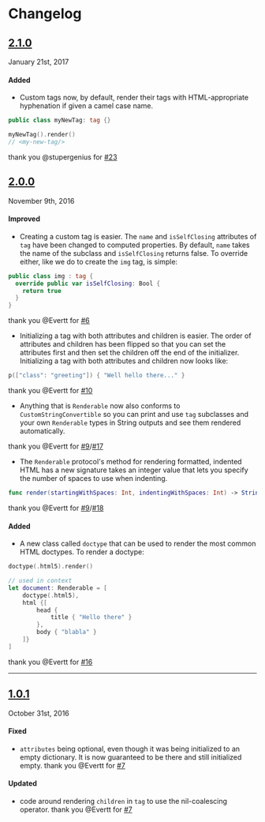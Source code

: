 # Changelog

## [2.1.0](https://github.com/sahandnayebaziz/Hypertext/releases/tag/2.1.0)
January 21st, 2017

#### Added
- Custom tags now, by default, render their tags with HTML-appropriate hyphenation if given a camel case name.
```swift
public class myNewTag: tag {}

myNewTag().render()
// <my-new-tag/>
```
thank you @stupergenius for [#23](https://github.com/sahandnayebaziz/Hypertext/pull/23)

## [2.0.0](https://github.com/sahandnayebaziz/Hypertext/releases/tag/2.0.0)
November 9th, 2016

#### Improved
- Creating a custom tag is easier. The `name` and `isSelfClosing` attributes of  `tag` have been changed to computed properties. By default, `name` takes the name of the subclass and `isSelfClosing` returns false. To override either, like we do to create the `img` tag, is simple:
```swift
public class img : tag { 
  override public var isSelfClosing: Bool { 
    return true
  } 
}
```
  thank you @Evertt for [#6](https://github.com/sahandnayebaziz/Hypertext/pull/6) 
- Initializing a tag with both attributes and children is easier. The order of attributes and children has been flipped so that you can set the attributes first and then set the children off the end of the initializer. Initializing a tag with both attributes and children now looks like:
```swift
p(["class": "greeting"]) { "Well hello there..." }
```
  thank you @Evertt for [#10](https://github.com/sahandnayebaziz/Hypertext/pull/10) 
- Anything that is `Renderable` now also conforms to `CustomStringConvertible` so you can print and use `tag` subclasses and your own `Renderable` types in String outputs and see them rendered automatically.

thank you @Evertt for [#9](https://github.com/sahandnayebaziz/Hypertext/pull/9)/[#17](https://github.com/sahandnayebaziz/Hypertext/pull/17)

- The `Renderable` protocol's method for rendering formatted, indented HTML has a new signature takes an integer value that lets you specify the number of spaces to use when indenting. 

```swift
func render(startingWithSpaces: Int, indentingWithSpaces: Int) -> String
```

thank you @Evertt for [#9](https://github.com/sahandnayebaziz/Hypertext/pull/9)/[#18](https://github.com/sahandnayebaziz/Hypertext/pull/18)

#### Added
- A new class called `doctype` that can be used to render the most common HTML doctypes. To render a doctype: 
```swift
doctype(.html5).render()

// used in context
let document: Renderable = [
    doctype(.html5),
    html {[
        head {
            title { "Hello there" }
        },
        body { "blabla" }
    ]}
]
```

thank you @Evertt for [#16](https://github.com/sahandnayebaziz/Hypertext/pull/16)

---

## [1.0.1](https://github.com/sahandnayebaziz/Hypertext/releases/tag/1.0.1)
October 31st, 2016

#### Fixed
- `attributes` being optional, even though it was being initialized to an empty dictionary. It is now guaranteed to be there and still initialized empty. thank you @Evertt for [#7](https://github.com/sahandnayebaziz/Hypertext/pull/7) 

#### Updated
- code around rendering `children` in `tag` to use the nil-coalescing operator. thank you @Evertt for [#7](https://github.com/sahandnayebaziz/Hypertext/pull/7) 
